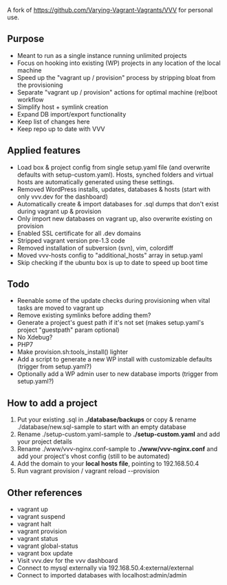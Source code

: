 A fork of https://github.com/Varying-Vagrant-Vagrants/VVV for personal use.

## Purpose
- Meant to run as a single instance running unlimited projects
- Focus on hooking into existing (WP) projects in any location of the local machine
- Speed up the "vagrant up / provision" process by stripping bloat from the provisioning
- Separate "vagrant up / provision" actions for optimal machine (re)boot workflow
- Simplify host + symlink creation
- Expand DB import/export functionality
- Keep list of changes here
- Keep repo up to date with VVV

## Applied features
- Load box & project config from single setup.yaml file (and overwrite defaults with setup-custom.yaml). Hosts, synched folders and virtual hosts are automatically generated using these settings.
- Removed WordPress installs, updates, databases & hosts (start with only vvv.dev for the dashboard)
- Automatically create & import databases for .sql dumps that don't exist during vagrant up & provision
- Only import new databases on vagrant up, also overwrite existing on provision
- Enabled SSL certificate for all .dev domains
- Stripped vagrant version pre-1.3 code
- Removed installation of subversion (svn), vim, colordiff
- Moved vvv-hosts config to "additional_hosts" array in setup.yaml
- Skip checking if the ubuntu box is up to date to speed up boot time

## Todo
- Reenable some of the update checks during provisioning when vital tasks are moved to vagrant up
- Remove existing symlinks before adding them?
- Generate a project's guest path if it's not set (makes setup.yaml's project "guestpath" param optional)
- No Xdebug?
- PHP7
- Make provision.sh:tools_install() lighter
- Add a script to generate a new WP install with customizable defaults (trigger from setup.yaml?)
- Optionally add a WP admin user to new database imports (trigger from setup.yaml?)

## How to add a project
1. Put your existing .sql in **./database/backups** or copy & rename ./database/new.sql-sample to start with an empty database
2. Rename ./setup-custom.yaml-sample to **./setup-custom.yaml** and add your project details
3. Rename ./www/vvv-nginx.conf-sample to **./www/vvv-nginx.conf** and add your project's vhost config (still to be automated)
4. Add the domain to your **local hosts file**, pointing to 192.168.50.4
5. Run vagrant provision / vagrant reload --provision

## Other references
- vagrant up
- vagrant suspend
- vagrant halt
- vagrant provision
- vagrant status
- vagrant global-status
- vagrant box update
- Visit vvv.dev for the vvv dashboard
- Connect to mysql externally via 192.168.50.4:external/external
- Connect to imported databases with localhost:admin/admin
